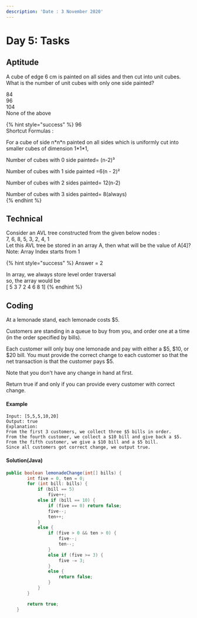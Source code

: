 ```yaml
---
description: 'Date : 3 November 2020'
---
```


# Day 5: Tasks

## Aptitude

A cube of edge 6 cm is painted on all sides and then cut into unit cubes. What is the number of unit cubes with only one side painted?

84  
96  
104   
None of the above

{% hint style="success" %}
96  
Shortcut Formulas :

For a cube of side n\*n\*n painted on all sides which is uniformly cut into smaller cubes of dimension 1\*1\*1,

Number of cubes with 0 side painted= \(n-2\)³

Number of cubes with 1 side painted =6\(n - 2\)²

Number of cubes with 2 sides painted= 12\(n-2\)

Number of cubes with 3 sides painted= 8\(always\)  
{% endhint %}

## Technical

Consider an AVL tree constructed from the given below nodes :   
7, 6, 8, 5, 3, 2, 4, 1  
Let this AVL tree be stored in an array A, then what will be the value of A\[4\]?  
Note: Array Index starts from 1  


{% hint style="success" %}
Answer = 2  
  
In array, we always store level order traversal  
so, the array would be  
\[ 5 3 7 2 4 6 8 1\]
{% endhint %}

## Coding

At a lemonade stand, each lemonade costs $5. 

Customers are standing in a queue to buy from you, and order one at a time \(in the order specified by bills\).

Each customer will only buy one lemonade and pay with either a $5, $10, or $20 bill.  You must provide the correct change to each customer so that the net transaction is that the customer pays $5.

 Note that you don't have any change in hand at first.

 Return true if and only if you can provide every customer with correct change.

#### Example

```text
Input: [5,5,5,10,20]
Output: true
Explanation: 
From the first 3 customers, we collect three $5 bills in order.
From the fourth customer, we collect a $10 bill and give back a $5.
From the fifth customer, we give a $10 bill and a $5 bill.
Since all customers got correct change, we output true.
```

#### Solution\(Java\)

```java
public boolean lemonadeChange(int[] bills) {
        int five = 0, ten = 0;
        for (int bill: bills) {
            if (bill == 5)
                five++;
            else if (bill == 10) {
                if (five == 0) return false;
                five--;
                ten++;
            } 
            else {
                if (five > 0 && ten > 0) {
                    five--;
                    ten--;
                } 
                else if (five >= 3) {
                    five -= 3;
                } 
                else {
                    return false;
                }
            }
        }

        return true;
    }
```

### 

